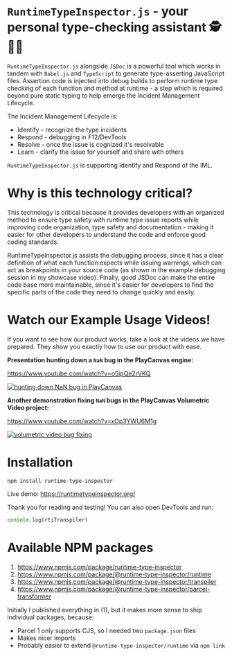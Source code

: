 # `RuntimeTypeInspector.js` - your personal type-checking assistant 🕵️🐞🐛

`RuntimeTypeInspector.js` alongside `JSDoc` is a powerful tool which works in tandem with `Babel.js` and `TypeScript` to generate type-asserting JavaScript files. Assertion code is injected into debug builds to perform runtime type checking of each function and method at runtime - a step which is required beyond pure static typing to help emerge the Incident Management Lifecycle.

The Incident Management Lifecycle is:
 - Identify - recognize the type incidents
 - Respond - debugging in F12/DevTools
 - Resolve - once the issue is cognized it's resolvable
 - Learn - clarify the issue for yourself and share with others

`RuntimeTypeInspector.js` is supporting Identify and Respond of the IML.

# Why is this technology critical?

This technology is critical because it provides developers with an organized method to ensure type safety with runtime type issue reports while improving code organization, type safety and documentation - making it easier for other developers to understand the code and enforce good coding standards.

RuntimeTypeInspector.js assists the debugging process, since it has a clear definition of what each function expects while issuing warnings, which can act as breakpoints in your source code (as shown in the example debugging session in my showcase video). Finally, good JSDoc can make the entire code base more maintainable, since it's easier for developers to find the specific parts of the code they need to change quickly and easily.

# Watch our Example Usage Videos!

If you want to see how our product works, take a look at the videos we have prepared. They show you exactly how to use our product with ease.

**Presentation hunting down a `NaN` bug in the PlayCanvas engine:**

https://www.youtube.com/watch?v=o5ipQe2rVKQ

[![hunting down NaN bug in PlayCanvas](https://img.youtube.com/vi/o5ipQe2rVKQ/0.jpg)](https://www.youtube.com/watch?v=o5ipQe2rVKQ)

**Another demonstration fixing `NaN` bugs in the PlayCanvas Volumetric Video project:**

https://www.youtube.com/watch?v=xOp3YWU6M1g

[![volumetric video bug fixing](https://img.youtube.com/vi/xOp3YWU6M1g/0.jpg)](https://www.youtube.com/watch?v=xOp3YWU6M1g)

# Installation

```
npm install runtime-type-inspector
```

Live demo: https://runtimetypeinspector.org/

Thank you for reading and testing! You can also open DevTools and run:

```js
console.log(rtiTranspiler)
```

# Available NPM packages

 1) https://www.npmjs.com/package/runtime-type-inspector
 2) https://www.npmjs.com/package/@runtime-type-inspector/runtime
 3) https://www.npmjs.com/package/@runtime-type-inspector/transpiler
 4) https://www.npmjs.com/package/@runtime-type-inspector/parcel-transformer

 Initially I published everything in (1), but it makes more sense to ship individual packages, because:

- Parcel 1 only supports CJS, so I needed two `package.json` files
- Makes nicer imports
- Probably easier to extend `@runtime-type-inspector/runtime` via `npm link`